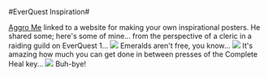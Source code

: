 #EverQuest Inspiration#

[Aggro Me](http://aggrome.blogspot.com/) linked to a website for making your own inspirational posters. He shared some; here's some of mine... from the perspective of a cleric in a raiding guild on EverQuest 1...
![](http://westkarana.com/images/emeralds.jpg)
Emeralds aren't free, you know...
![](http://westkarana.com/images/rotation.jpg)
It's amazing how much you can get done in between presses of the Complete Heal key...
![](http://westkarana.com/images/jumper.jpg)
Buh-bye!
